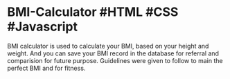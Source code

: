 # BMI-Calculator #HTML #CSS #Javascript

BMI calculator is used to calculate your BMI, based on your height and weight. And you can save your BMI record in the database for referral and  comparision for future purpose. Guidelines were given to follow to main the perfect BMI and for fitness.
